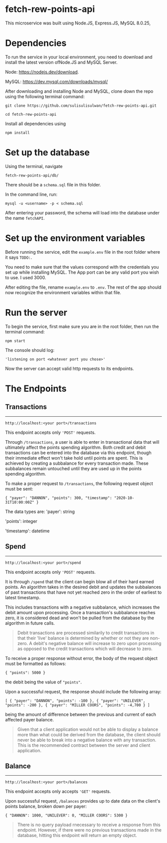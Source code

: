 # fetch-rew-points-api



This microservice was built using Node.JS, Express.JS, MySQL 8.0.25,

# Dependencies

To run the service in your local environment, you need to download and install the latest version ofNode.JS and MySQL Server.

Node: https://nodejs.dev/download.

MySQL: https://dev.mysql.com/downloads/mysql/

After downloading and installing Node and MySQL, clone down the repo using the following terminal command:

`git clone https://github.com/sulisulisulwan/fetch-rew-points-api.git`

`cd fetch-rew-points-api`

Install all dependencies using

`npm install`

# Set up the database

Using the terminal, navigate

`fetch-rew-points-api/db/`

There should be a `schema.sql` file in this folder.

In the command line, run:

`mysql -u <username> -p < schema.sql`

After entering your password, the schema will load into the database under the name `fetchAPI`.


# Set up the environment variables

Before running the service, edit the `example.env` file in the root folder where it says `TODO:`.

You need to make sure that the values correspond with the credentials you set up while installing MySQL.  The App port can be any valid port you wish to use.  I used 3000.

After editing the file, rename `example.env` to `.env`.  The rest of the app should now recognize the environment variables within that file.

# Run the server
To begin the service, first make sure you are in the root folder, then run the terminal command:

`npm start`

The console should log:

`'listening on port <whatever port you chose>'`

Now the server can accept valid http requests to its endpoints.

# The Endpoints
## Transactions
----------------
`http://localhost:<your port>/transactions`

This endpoint accepts only `'POST'` requests.

Through  `/transactions`, a user is able to enter in transactional data that will ultimately affect the points spending algorithm.  Both credit and debit transactions can be entered into the database via this endpoint, though their immediate effect won't take hold until points are spent.  This is achieved by creating a subbalance for every transaction made.  These subbalances remain untouched until they are used up in the points spending algorithm.

To make a proper request to `/transactions`, the following request object must be sent:

`{
  "payer": "DANNON", "points": 300, "timestamp": "2020-10-31T10:00:00Z"
}`

The data types are:
'payer': string

'points': integer

'timestamp': datetime

## Spend
----------------
`http://localhost:<your port>/spend`

This endpoint accepts only `'POST'` requests.

It is through `/spend` that the client can begin blow all of their hard earned points.  An algorithm takes in the desired debit and updates the subbalances of past transactions that have not yet reached zero in the order of earliest to latest timestamp.

This includes transactions with a negative subbalance, which increases the debit amount upon processing.  Once a transaction's subbalance reaches zero, it is considered dead and won't be pulled from the database by the algorithm in future calls.

>Debit transactions are processed similarily to credit transactions in that their 'live' balance is determined by whether or not they are non-zero.  A debit's negative balance will increase to zero upon processing as opposed to the credit transactions which will decrease to zero.

To receive a proper response without error, the body of the request object must be formatted as follows:

`{ "points": 5000 }`

the debit being the value of `"points"`.

Upon a successful request, the response should include the following array:

`[
  { "payer": "DANNON", "points": -100 },
  { "payer": "UNILEVER", "points": -200 },
  { "payer": "MILLER COORS", "points": -4,700 }
]`

being the amount of difference between the previous and current of each affected payer balance.

>Given that a client application would not be able to display a balance more than what could be derived from the database, the client should never be able to break into a negative balance with any transaction.  This is the recommended contract between the server and client application.

## Balance
----------------
`http://localhost:<your port>/balances`

This endpoint accepts only accepts `'GET'` requests.

Upon successful request, `/balances` provides up to date data on the client's points balance, broken down per payer:

`
{
"DANNON": 1000,
"UNILEVER": 0,
"MILLER COORS": 5300
}
`

>There is no query payload rnecessary to receive a response from this endpoint.  However, if there were no previous transactions made in the database, hitting this endpoint will return an empty object.




